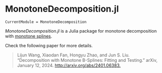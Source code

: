 # MonotoneDecomposition.jl

```@meta
CurrentModule = MonotoneDecomposition
```

*MonotoneDecomposition.jl* is a Julia package for monotone decomposition with [monotone splines](https://github.com/szcf-weiya/MonotoneSplines.jl).

Check the following paper for more details.

> Lijun Wang, Xiaodan Fan, Hongyu Zhao, and Jun S. Liu. “Decomposition with Monotone B-Splines: Fitting and Testing.” arXiv, January 12, 2024. <http://arxiv.org/abs/2401.06383.>
>
